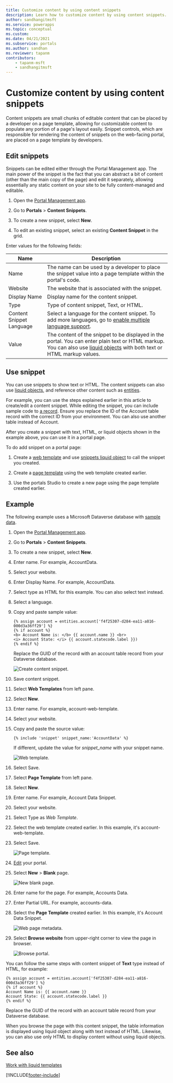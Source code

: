 ```yaml
---
title: Customize content by using content snippets
description: Learn how to customize content by using content snippets.
author: sandhangitmsft
ms.service: powerapps
ms.topic: conceptual
ms.custom: 
ms.date: 04/21/2021
ms.subservice: portals
ms.author: sandhan
ms.reviewer: tapanm
contributors:
    - tapanm-msft
    - sandhangitmsft
---
```


# Customize content by using content snippets

Content snippets are small chunks of editable content that can be placed by a developer on a page template, allowing for customizable content to populate any portion of a page's layout easily. Snippet controls, which are responsible for rendering the content of snippets on the web-facing portal, are placed on a page template by developers.

## Edit snippets

Snippets can be edited either through the Portal Management app. The main power of the snippet is the fact that you can abstract a bit of content (other than the main copy of the page) and edit it separately, allowing essentially any static content on your site to be fully content-managed and editable.

1. Open the [Portal Management app](configure-portal.md).

1. Go to **Portals** > **Content Snippets**.

1. To create a new snippet, select **New**.

1. To edit an existing snippet, select an existing **Content Snippet** in the grid.

Enter values for the following fields:

| Name    | Description                                                                                                   |
|---------|---------------------------------------------------------------------------------------------------------------|
| Name    | The name can be used by a developer to place the snippet value into a page template within the portal's code. |
| Website | The website that is associated with the snippet.                                                              |
| Display Name | Display name for the content snippet. |
| Type | Type of content snippet, Text, or HTML.
| Content Snippet Language | Select a language for the content snippet. To add more languages, go to [enable multiple language support](enable-multiple-language-support.md).
| Value   | The content of the snippet to be displayed in the portal. You can enter plain text or HTML markup. You can also use [liquid objects](../liquid/liquid-objects.md) with both text or HTML markup values.    |

## Use snippet

You can use snippets to show text or HTML. The content snippets can also use [liquid objects](../liquid/liquid-objects.md), and reference other content such as [entities](../liquid/liquid-objects.md#entities).

For example, you can use the steps explained earlier in this article to create/edit a content snippet. While editing the snippet, you can include sample code to [a record](../liquid/liquid-objects.md#entities). Ensure you replace the ID of the Account table record with the correct ID from your environment. You can also use another table instead of Account.

After you create a snippet with text, HTML, or liquid objects shown in the example above, you can use it in a portal page.

To do add snippet on a portal page:

1. Create a [web template](../liquid/store-content-web-templates.md) and use [snippets liquid object](../liquid/liquid-objects.md#snippets) to call the snippet you created.

2. Create a [page template](page-templates.md) using the web template created earlier.

3. Use the portals Studio to create a new page using the page template created earlier.

## Example

The following example uses a Microsoft Dataverse database with [sample data](/power-platform/admin/add-remove-sample-data).

1. Open the [Portal Management app](configure-portal.md).

1. Go to **Portals** > **Content Snippets**.

1. To create a new snippet, select **New**.

1. Enter name. For example, AccountData.

1. Select your website.

1. Enter Display Name. For example, AccountData.

1. Select type as HTML for this example. You can also select text instead.

1. Select a language.

1. Copy and paste sample value:

    ```
    {% assign account = entities.account['f4f25307-d284-ea11-a816-000d3a36ff29'] %}
    {% if account %}
    <b> Account Name is: </b> {{ account.name }} <br>
    <i> Account State: </i> {{ account.statecode.label }})
    {% endif %}
    ```

    Replace the GUID of the record with an account table record from your Dataverse database.

    ![Create content snippet.](./media/customize-content-snippets/new-content-snippet-html-liquid.png)

1. Save content snippet.

1. Select **Web Templates** from left pane.

1. Select **New**.

1. Enter name. For example, account-web-template.

1. Select your website.

1. Copy and paste the source value:

    ```{% include 'snippet' snippet_name:'AccountData' %}```

    If different, update the value for *snippet_name* with your snippet name.

    ![Web template.](./media/customize-content-snippets/web-template.png)

1. Select Save.

1. Select **Page Template** from left pane.

1. Select **New**.

1. Enter name. For example, Account Data Snippet.

1. Select your website.

1. Select Type as *Web Template*.

1. Select the web template created earlier. In this example, it's account-web-template.

1. Select Save.

    ![Page template.](./media/customize-content-snippets/page-template.png)

1. [Edit](../manage-existing-portals.md#edit) your portal.

1. Select **New** > **Blank** page.

    ![New blank page.](./media/customize-content-snippets/new-blank-page.png)

1. Enter name for the page. For example, Accounts Data.

1. Enter Partial URL. For example, accounts-data.

1. Select the **Page Template** created earlier. In this example, it's Account Data Snippet.

    ![Web page metadata.](./media/customize-content-snippets/webpage-metadata.png)

1. Select **Browse website** from upper-right corner to view the page in browser.

    ![Browse portal.](./media/customize-content-snippets/browse-portal.png)

You can follow the same steps with content snippet of **Text** type instead of HTML, for example:

```
{% assign account = entities.account['f4f25307-d284-ea11-a816-000d3a36ff29'] %}
{% if account %}
Account Name is: {{ account.name }} 
Account State: {{ account.statecode.label }}
{% endif %}
```
Replace the GUID of the record with an account table record from your Dataverse database.

When you browse the page with this content snippet, the table information is displayed using liquid object along with text instead of HTML. Likewise, you can also use only HTML to display content without using liquid objects.

## See also

[Work with liquid templates](../liquid/liquid-overview.md)


[!INCLUDE[footer-include](../../../includes/footer-banner.md)]